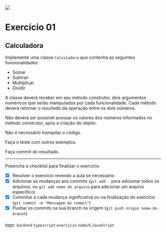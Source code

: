 ![](https://i.imgur.com/xG74tOh.png)

# Exercício 01

## Calculadora

Implemente uma classe `Calculadora` que contenha as seguintes funcionalidades:

-   Somar
-   Subtrair
-   Multiplicar
-   Dividir

A classe deverá receber em seu método construtor, dois argumentos numéricos que serão manipulados por cada funcionalidade. Cada método deverá retornar o resultado da operação entre os dois números.

Não deverá ser possível acessar os valores dos números informados no método construtor, após a criação do objeto.

Não é necessário transpilar o código.

Faça o teste com outros exemplos.

Faça commit do resultado.

---

Preencha a checklist para finalizar o exercício:

-   [x] Resolver o exercício revendo a aula se necessário
-   [x] Adicionar as mudanças aos commits (`git add .` para adicionar todos os arquivos, ou `git add nome_do_arquivo` para adicionar um arquivo específico)
-   [x] Commitar a cada mudança significativa ou na finalização do exercício (`git commit -m "Mensagem do commit"`)
-   [x] Pushar os commits na sua branch na origem (`git push origin nome-da-branch`)

###### tags: `backend` `typescript` `exercicio` `nodeJS` `JavaScript`
